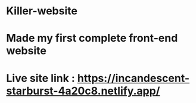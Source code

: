 # Killer-website
# Made my first complete front-end website
# Live site link : https://incandescent-starburst-4a20c8.netlify.app/
